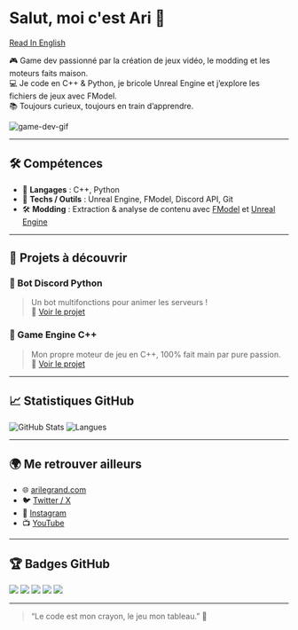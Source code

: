 # Salut, moi c'est Ari 👋
[Read In English](./README.md)


🎮 Game dev passionné par la création de jeux vidéo, le modding et les moteurs faits maison.  
💻 Je code en C++ & Python, je bricole Unreal Engine et j’explore les fichiers de jeux avec FModel.  
📚 Toujours curieux, toujours en train d’apprendre.

![game-dev-gif](https://media.giphy.com/media/LHZyixOnHwDDy/giphy.gif)

---

## 🛠️ Compétences

- 🧠 **Langages** : C++, Python
- 🧰 **Techs / Outils** : Unreal Engine, FModel, Discord API, Git
- 🛠️ **Modding** : Extraction & analyse de contenu avec [FModel](https://fmodel.app/) et [Unreal Engine](https://www.unrealengine.com/)

---

## 🚀 Projets à découvrir

### 🐍 Bot Discord Python
> Un bot multifonctions pour animer les serveurs !  
🔗 [Voir le projet](https://github.com/AriLeGrand/discordbot)

### 🧱 Game Engine C++
> Mon propre moteur de jeu en C++, 100% fait main par pure passion.  
🔗 [Voir le projet](https://github.com/AriLeGrand/Dark-Matter-Engine)


---

## 📈 Statistiques GitHub

![GitHub Stats](https://github-readme-stats.vercel.app/api?username=AriLeGrand&show_icons=true&theme=tokyonight)
![Langues](https://github-readme-stats.vercel.app/api/top-langs/?username=AriLeGrand&layout=compact&theme=tokyonight)

---

## 🌍 Me retrouver ailleurs

- 🌐 [arilegrand.com](https://arilegrand.com)
- 🐦 [Twitter / X](https://twitter.com/arilegrand)
- 📸 [Instagram](https://instagram.com/ari.legrand)
- 📺 [YouTube](https://youtube.com/@arilegrand)
---

## 🏆 Badges GitHub

![](https://img.shields.io/badge/-C++-00599C?style=flat-square&logo=c%2B%2B&logoColor=white)
![](https://img.shields.io/badge/-Python-3776AB?style=flat-square&logo=python&logoColor=white)
![](https://img.shields.io/badge/-Unreal%20Engine-0E1128?style=flat-square&logo=unrealengine&logoColor=white)
![](https://img.shields.io/badge/-FModel-FF3D00?style=flat-square&logoColor=white)
![](https://img.shields.io/github/followers/AriLeGrand?style=social)

---

> “Le code est mon crayon, le jeu mon tableau.” 🎨
